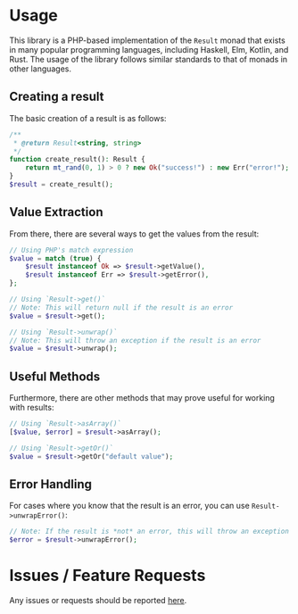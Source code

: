 # Usage
This library is a PHP-based implementation of the `Result` monad that exists in many popular programming languages, including Haskell, Elm, Kotlin, and Rust.
The usage of the library follows similar standards to that of monads in other languages.

## Creating a result
The basic creation of a result is as follows:
```php
/**
 * @return Result<string, string>
 */
function create_result(): Result {
    return mt_rand(0, 1) > 0 ? new Ok("success!") : new Err("error!");
}
$result = create_result();
```

## Value Extraction
From there, there are several ways to get the values from the result:
```php
// Using PHP's match expression
$value = match (true) {
    $result instanceof Ok => $result->getValue(),
    $result instanceof Err => $result->getError(),
};

// Using `Result->get()`
// Note: This will return null if the result is an error
$value = $result->get();

// Using `Result->unwrap()`
// Note: This will throw an exception if the result is an error
$value = $result->unwrap();
```


## Useful Methods
Furthermore, there are other methods that may prove useful for working with results:
```php
// Using `Result->asArray()`
[$value, $error] = $result->asArray();

// Using `Result->getOr()`
$value = $result->getOr("default value");
```

## Error Handling
For cases where you know that the result is an error, you can use `Result->unwrapError()`:
```php
// Note: If the result is *not* an error, this will throw an exception
$error = $result->unwrapError();
```

# Issues / Feature Requests
Any issues or requests should be reported [here](https://github.com/sylvrs/libresult/issues).
